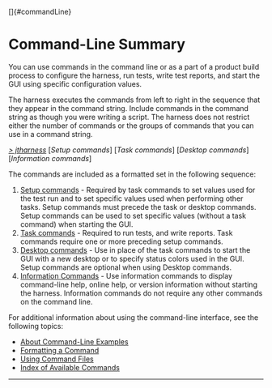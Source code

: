 <!---
  $Id$

  Copyright (c) 2001, 2024, Oracle and/or its affiliates. All rights reserved.
  DO NOT ALTER OR REMOVE COPYRIGHT NOTICES OR THIS FILE HEADER.

  This code is free software; you can redistribute it and/or modify it
  under the terms of the GNU General Public License version 2 only, as
  published by the Free Software Foundation.  Oracle designates this
  particular file as subject to the "Classpath" exception as provided
  by Oracle in the LICENSE file that accompanied this code.

  This code is distributed in the hope that it will be useful, but WITHOUT
  ANY WARRANTY; without even the implied warranty of MERCHANTABILITY or
  FITNESS FOR A PARTICULAR PURPOSE.  See the GNU General Public License
  version 2 for more details (a copy is included in the LICENSE file that
  accompanied this code).

  You should have received a copy of the GNU General Public License version
  2 along with this work; if not, write to the Free Software Foundation,
  Inc., 51 Franklin St, Fifth Floor, Boston, MA 02110-1301 USA.

  Please contact Oracle, 500 Oracle Parkway, Redwood Shores, CA 94065 USA
  or visit www.oracle.com if you need additional information or have any
  questions.
-->

[]{#commandLine}

# Command-Line Summary

You can use commands in the command line or as a part of a product build process to configure the
harness, run tests, write test reports, and start the GUI using specific configuration values.

The harness executes the commands from left to right in the sequence that they appear in the command
string. Include commands in the command string as though you were writing a script. The harness does
not restrict either the number of commands or the groups of commands that you can use in a command
string.

[*\> jtharness*](aboutExamples.html) \[*Setup commands*\] \[*Task commands*\] \[*Desktop commands*\]
\[*Information commands*\]

The commands are included as a formatted set in the following sequence:

1.  [Setup commands](setupCommands.html) - Required by task commands to set values used for the test
    run and to set specific values used when performing other tasks. Setup commands must precede the
    task or desktop commands. Setup commands can be used to set specific values (without a task
    command) when starting the GUI.
2.  [Task commands](taskCommands.html) - Required to run tests, and write reports. Task commands
    require one or more preceding setup commands.
3.  [Desktop commands](desktopCommands.html) - Use in place of the task commands to start the GUI
    with a new desktop or to specify status colors used in the GUI. Setup commands are optional when
    using Desktop commands.
4.  [Information Commands](displayHelp.html) - Use information commands to display command-line
    help, online help, or version information without starting the harness. Information commands do
    not require any other commands on the command line.

For additional information about using the command-line interface, see the following topics:

-   [About Command-Line Examples](aboutExamples.html)
-   [Formatting a Command](formatCommands.html)
-   [Using Command Files](commandFile.html)
-   [Index of Available Commands](availableCommands.html)

----------------------------------------------------------------------------------------------------



